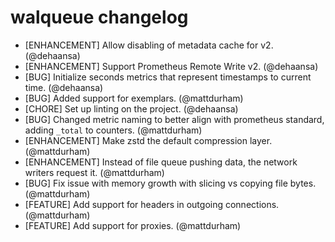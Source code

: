 # walqueue changelog
- [ENHANCEMENT] Allow disabling of metadata cache for v2. (@dehaansa)
- [ENHANCEMENT] Support Prometheus Remote Write v2. (@dehaansa)
- [BUG] Initialize seconds metrics that represent timestamps to current time. (@dehaansa)
- [BUG] Added support for exemplars. (@mattdurham)
- [CHORE] Set up linting on the project. (@dehaansa)
- [BUG] Changed metric naming to better align with prometheus standard, adding `_total` to counters. (@mattdurham)
- [ENHANCEMENT] Make zstd the default compression layer. (@mattdurham)
- [ENHANCEMENT] Instead of file queue pushing data, the network writers request it. (@mattdurham)
- [BUG] Fix issue with memory growth with slicing vs copying file bytes. (@mattdurham)
- [FEATURE] Add support for headers in outgoing connections. (@mattdurham)
- [FEATURE] Add support for proxies. (@mattdurham)
